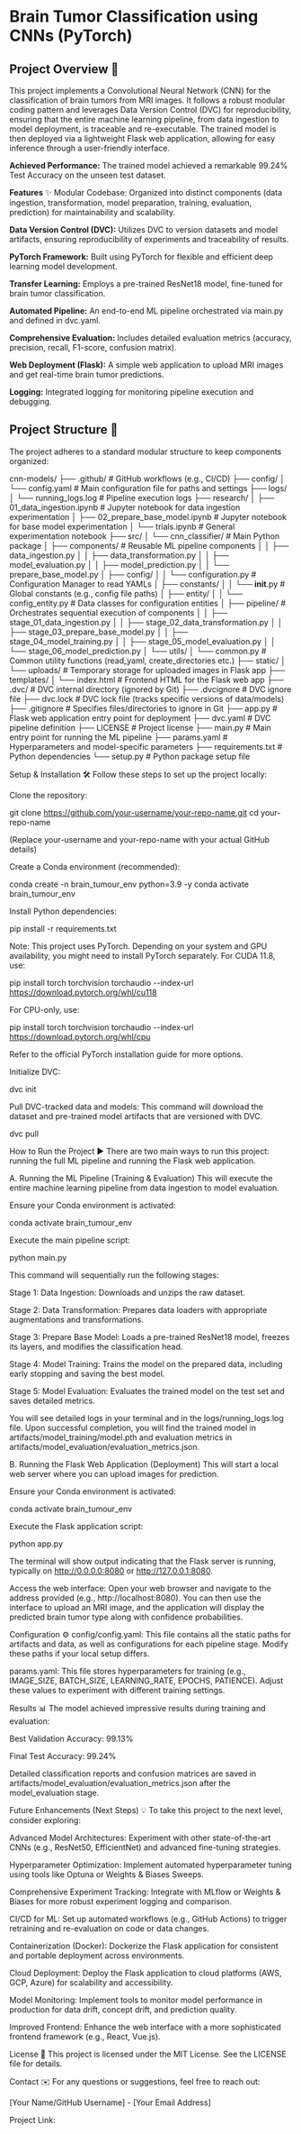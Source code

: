 # Brain Tumor Classification using CNNs (PyTorch)
## Project Overview 🧠
This project implements a Convolutional Neural Network (CNN) for the classification of brain tumors from MRI images. It follows a robust modular coding pattern and leverages Data Version Control (DVC) for reproducibility, ensuring that the entire machine learning pipeline, from data ingestion to model deployment, is traceable and re-executable. The trained model is then deployed via a lightweight Flask web application, allowing for easy inference through a user-friendly interface.

**Achieved Performance:** The trained model achieved a remarkable 99.24% Test Accuracy on the unseen test dataset.

**Features** ✨
Modular Codebase: Organized into distinct components (data ingestion, transformation, model preparation, training, evaluation, prediction) for maintainability and scalability.

**Data Version Control (DVC):** Utilizes DVC to version datasets and model artifacts, ensuring reproducibility of experiments and traceability of results.

**PyTorch Framework:** Built using PyTorch for flexible and efficient deep learning model development.

**Transfer Learning:** Employs a pre-trained ResNet18 model, fine-tuned for brain tumor classification.

**Automated Pipeline:** An end-to-end ML pipeline orchestrated via main.py and defined in dvc.yaml.

**Comprehensive Evaluation:** Includes detailed evaluation metrics (accuracy, precision, recall, F1-score, confusion matrix).

**Web Deployment (Flask):** A simple web application to upload MRI images and get real-time brain tumor predictions.

**Logging:** Integrated logging for monitoring pipeline execution and debugging.

## Project Structure 📁
The project adheres to a standard modular structure to keep components organized:

cnn-models/
├── .github/                      # GitHub workflows (e.g., CI/CD)
├── config/
│   └── config.yaml               # Main configuration file for paths and settings
├── logs/
│   └── running_logs.log          # Pipeline execution logs
├── research/
│   ├── 01_data_ingestion.ipynb   # Jupyter notebook for data ingestion experimentation
│   ├── 02_prepare_base_model.ipynb # Jupyter notebook for base model experimentation
│   └── trials.ipynb              # General experimentation notebook
├── src/
│   └── cnn_classifier/           # Main Python package
│       ├── components/           # Reusable ML pipeline components
│       │   ├── data_ingestion.py
│       │   ├── data_transformation.py
│       │   ├── model_evaluation.py
│       │   ├── model_prediction.py
│       │   └── prepare_base_model.py
│       ├── config/
│       │   └── configuration.py  # Configuration Manager to read YAMLs
│       ├── constants/
│       │   └── __init__.py       # Global constants (e.g., config file paths)
│       ├── entity/
│       │   └── config_entity.py  # Data classes for configuration entities
│       ├── pipeline/             # Orchestrates sequential execution of components
│       │   ├── stage_01_data_ingestion.py
│       │   ├── stage_02_data_transformation.py
│       │   ├── stage_03_prepare_base_model.py
│       │   ├── stage_04_model_training.py
│       │   ├── stage_05_model_evaluation.py
│       │   └── stage_06_model_prediction.py
│       └── utils/
│           └── common.py         # Common utility functions (read_yaml, create_directories etc.)
├── static/
│   └── uploads/                  # Temporary storage for uploaded images in Flask app
├── templates/
│   └── index.html                # Frontend HTML for the Flask web app
├── .dvc/                         # DVC internal directory (ignored by Git)
├── .dvcignore                    # DVC ignore file
├── dvc.lock                      # DVC lock file (tracks specific versions of data/models)
├── .gitignore                    # Specifies files/directories to ignore in Git
├── app.py                        # Flask web application entry point for deployment
├── dvc.yaml                      # DVC pipeline definition
├── LICENSE                       # Project license
├── main.py                       # Main entry point for running the ML pipeline
├── params.yaml                   # Hyperparameters and model-specific parameters
├── requirements.txt              # Python dependencies
└── setup.py                      # Python package setup file

Setup & Installation 🛠️
Follow these steps to set up the project locally:

Clone the repository:

git clone https://github.com/your-username/your-repo-name.git
cd your-repo-name

(Replace your-username and your-repo-name with your actual GitHub details)

Create a Conda environment (recommended):

conda create -n brain_tumour_env python=3.9 -y
conda activate brain_tumour_env

Install Python dependencies:

pip install -r requirements.txt

Note: This project uses PyTorch. Depending on your system and GPU availability, you might need to install PyTorch separately. For CUDA 11.8, use:

pip install torch torchvision torchaudio --index-url https://download.pytorch.org/whl/cu118

For CPU-only, use:

pip install torch torchvision torchaudio --index-url https://download.pytorch.org/whl/cpu

Refer to the official PyTorch installation guide for more options.

Initialize DVC:

dvc init

Pull DVC-tracked data and models:
This command will download the dataset and pre-trained model artifacts that are versioned with DVC.

dvc pull

How to Run the Project ▶️
There are two main ways to run this project: running the full ML pipeline and running the Flask web application.

A. Running the ML Pipeline (Training & Evaluation)
This will execute the entire machine learning pipeline from data ingestion to model evaluation.

Ensure your Conda environment is activated:

conda activate brain_tumour_env

Execute the main pipeline script:

python main.py

This command will sequentially run the following stages:

Stage 1: Data Ingestion: Downloads and unzips the raw dataset.

Stage 2: Data Transformation: Prepares data loaders with appropriate augmentations and transformations.

Stage 3: Prepare Base Model: Loads a pre-trained ResNet18 model, freezes its layers, and modifies the classification head.

Stage 4: Model Training: Trains the model on the prepared data, including early stopping and saving the best model.

Stage 5: Model Evaluation: Evaluates the trained model on the test set and saves detailed metrics.

You will see detailed logs in your terminal and in the logs/running_logs.log file. Upon successful completion, you will find the trained model in artifacts/model_training/model.pth and evaluation metrics in artifacts/model_evaluation/evaluation_metrics.json.

B. Running the Flask Web Application (Deployment)
This will start a local web server where you can upload images for prediction.

Ensure your Conda environment is activated:

conda activate brain_tumour_env

Execute the Flask application script:

python app.py

The terminal will show output indicating that the Flask server is running, typically on http://0.0.0.0:8080 or http://127.0.0.1:8080.

Access the web interface:
Open your web browser and navigate to the address provided (e.g., http://localhost:8080).
You can then use the interface to upload an MRI image, and the application will display the predicted brain tumor type along with confidence probabilities.

Configuration ⚙️
config/config.yaml: This file contains all the static paths for artifacts and data, as well as configurations for each pipeline stage. Modify these paths if your local setup differs.

params.yaml: This file stores hyperparameters for training (e.g., IMAGE_SIZE, BATCH_SIZE, LEARNING_RATE, EPOCHS, PATIENCE). Adjust these values to experiment with different training settings.

Results 📊
The model achieved impressive results during training and evaluation:

Best Validation Accuracy: 99.13%

Final Test Accuracy: 99.24%

Detailed classification reports and confusion matrices are saved in artifacts/model_evaluation/evaluation_metrics.json after the model_evaluation stage.

Future Enhancements (Next Steps) 💡
To take this project to the next level, consider exploring:

Advanced Model Architectures: Experiment with other state-of-the-art CNNs (e.g., ResNet50, EfficientNet) and advanced fine-tuning strategies.

Hyperparameter Optimization: Implement automated hyperparameter tuning using tools like Optuna or Weights & Biases Sweeps.

Comprehensive Experiment Tracking: Integrate with MLflow or Weights & Biases for more robust experiment logging and comparison.

CI/CD for ML: Set up automated workflows (e.g., GitHub Actions) to trigger retraining and re-evaluation on code or data changes.

Containerization (Docker): Dockerize the Flask application for consistent and portable deployment across environments.

Cloud Deployment: Deploy the Flask application to cloud platforms (AWS, GCP, Azure) for scalability and accessibility.

Model Monitoring: Implement tools to monitor model performance in production for data drift, concept drift, and prediction quality.

Improved Frontend: Enhance the web interface with a more sophisticated frontend framework (e.g., React, Vue.js).

License 📄
This project is licensed under the MIT License. See the LICENSE file for details.

Contact ✉️
For any questions or suggestions, feel free to reach out:

[Your Name/GitHub Username] - [Your Email Address]

Project Link:
